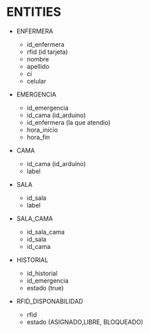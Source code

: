 # ENTITIES

- ENFERMERA
  - id_enfermera
  - rfid (id tarjeta)
  - nombre
  - apellido
  - ci
  - celular

- EMERGENCIA
  - id_emergencia
  - id_cama (id_arduino)
  - id_enfermera (la que atendio)
  - hora_inicio
  - hora_fin

- CAMA
  - id_cama (id_arduino)
  - label

- SALA
  - id_sala
  - label

- SALA_CAMA
  - id_sala_cama
  - id_sala
  - id_cama

- HISTORIAL
  - id_historial
  - id_emergencia
  - estado (true)

- RFID_DISPONABILIDAD
  - rfid
  - estado (ASIGNADO,LIBRE, BLOQUEADO)